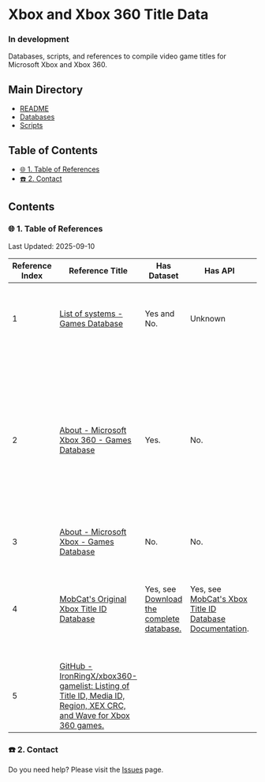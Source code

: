 # Xbox and Xbox 360 Title Data

### In development

Databases, scripts, and references to compile video game titles for Microsoft Xbox and Xbox 360.

## Main Directory

- [README](./README.md)
- [Databases](./databases/README.md)
- [Scripts](./scripts/README.md)

## Table of Contents

- [🌐 1. Table of References](#-1-table-of-references)
- [☎️ 2. Contact](#-2-contact)

## Contents

### 🌐 1. Table of References
Last Updated: 2025-09-10

| Reference Index | Reference Title | Has Dataset | Has API | Notes | Last Updated |
| - | - | - | - | - | - |
| 1 | [List of systems - Games Database](https://www.gamesdatabase.org/systems) | Yes and No. | Unknown | Presence of **Dataset**(s) depend on the video game system. | Unknown |
| 2 | [About - Microsoft Xbox 360 - Games Database](https://www.gamesdatabase.org/system-microsoft_xbox_360) | Yes. | No.  | Xbox 360 retail and XBLA games:<br>1. [Microsoft Xbox 360 games list with Title ID](https://www.gamesdatabase.org/xbox_360_games_list_with_title_ids)<br>2. [Microsoft Xbox Live Arcade games list with Title ID](https://www.gamesdatabase.org/xbox_live_arcade_games_list_with_title_ids) | Unknown |
| 3 | [About - Microsoft Xbox - Games Database](https://www.gamesdatabase.org/system-microsoft_xbox) | No. | No. | Original Xbox | Unknown |
| 4 | [MobCat's Original Xbox Title ID Database](https://www.mobcat.zip/XboxIDs/)   | Yes, see [Download the complete database.](https://www.mobcat.zip/XboxIDs/titleIDs.db) | Yes, see [MobCat's Xbox Title ID Database Documentation](https://www.mobcat.zip/XboxIDs/documentation/?id=2). | Original Xbox.<br><br>Cover scans and box art: [Original Xbox Cover scans](https://www.mobcat.zip/XboxIDs/CoverFlow.php)  | 2025-08-30 |
| 5 | [GitHub - IronRingX/xbox360-gamelist: Listing of Title ID, Media ID, Region, XEX CRC, and Wave for Xbox 360 games.](https://github.com/IronRingX/xbox360-gamelist) |  |  |  | 2023-04-19   |

### ☎️ 2. Contact

Do you need help? Please visit the [Issues][21] page.

[21]: https://github.com/portellam/xbox-and-xbox-360-title-data/issues
